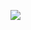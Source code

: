 <a href="https://wakatime.com"><img src="https://wakatime.com/share/@c532312f-0c23-4c2f-995b-1e7a4476fd6a/d6da1f02-ae9d-47c7-9709-edb6eedb6c6d.png" /></a>
